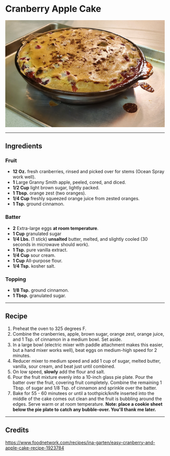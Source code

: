 # Cranberry Apple Cake

![Cranberry Apple Cake](./cranberry_apple_cake.jpg)

---

## Ingredients

### Fruit

* **12 Oz.** fresh cranberries, rinsed and picked over for stems (Ocean Spray work well).
* **1** Large Granny Smith apple, peeled, cored, and diced.
* **1/2 Cup** light brown sugar, lightly packed.
* **1 Tbsp.** orange zest (two oranges).
* **1/4 Cup** freshly squeezed orange juice from zested oranges.
* **1 Tsp.** ground cinnamon.

### Batter

* **2** Extra-large eggs **at room temperature**.
* **1 Cup** granulated sugar
* **1/4 Lbs.** (1 stick) **unsalted** butter, melted, and slightly cooled (30 seconds in microwave should work).
* **1 Tsp.** pure vanilla extract.
* **1/4 Cup** sour cream.
* **1 Cup** All-purpose flour.
* **1/4 Tsp.** kosher salt.

### Topping

* **1/8 Tsp.** ground cinnamon.
* **1 Tbsp.** granulated sugar.

---

## Recipe

1. Preheat the oven to 325 degrees F.
1. Combine the cranberries, apple, brown sugar, orange zest, orange juice, and 1 Tsp. of cinnamon in a medium bowl. Set aside.
1. In a large bowl (electric mixer with paddle attachment makes this easier, but a hand mixer works well), beat eggs on medium-high speed for 2 minutes.
1. Reducer mixer to medium speed and add 1 cup of sugar, melted butter, vanilla, sour cream, and beat just until combined.
1. On low speed, **slowly** add the flour and salt.
1. Pour the fruit mixture evenly into a 10-inch glass pie plate. Pour the batter over the fruit, covering fruit completely. Combine the remaining 1 Tbsp. of sugar and 1/8 Tsp. of cinnamon and sprinkle over the batter.
1. Bake for 55 - 60 minutees or until a toothpick/knife inserted into the middle of the cake comes out clean and the fruit is bubbling around the edges. Serve warm or at room temperature. **Note: place a cookie sheet below the pie plate to catch any bubble-over. You'll thank me later.**

---

## Credits

https://www.foodnetwork.com/recipes/ina-garten/easy-cranberry-and-apple-cake-recipe-1923784

